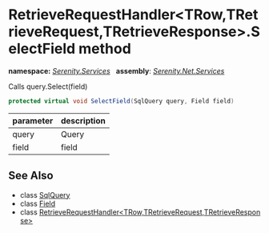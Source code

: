 # RetrieveRequestHandler&lt;TRow,TRetrieveRequest,TRetrieveResponse&gt;.SelectField method
**namespace:** *[Serenity.Services](../../README.md#serenity.services-namespace)*   **assembly**: *[Serenity.Net.Services](../../README.md)*

Calls query.Select(field)

```csharp
protected virtual void SelectField(SqlQuery query, Field field)
```

| parameter | description |
| --- | --- |
| query | Query |
| field | field |

## See Also

* class [SqlQuery](../Serenity.Net.Data/../../Serenity.Data/SqlQuery.md)
* class [Field](../Serenity.Net.Entity/../../Serenity.Data/Field.md)
* class [RetrieveRequestHandler&lt;TRow,TRetrieveRequest,TRetrieveResponse&gt;](../RetrieveRequestHandler-3.md)